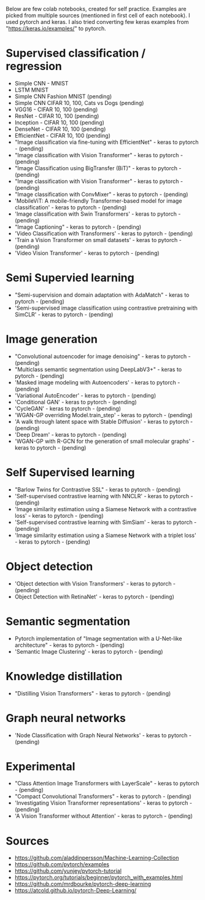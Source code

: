 Below are few colab notebooks, created for self practice. Examples are picked from multiple sources (mentioned in first cell of each notebook). I used pytorch and keras. I also tried converting few keras examples from "https://keras.io/examples/" to pytorch.

# Supervised classification / regression
* Simple CNN - MNIST 
* LSTM MNIST
* Simple CNN Fashion MNIST (pending)
* Simple CNN CIFAR 10, 100, Cats vs Dogs (pending)
* VGG16 - CIFAR 10, 100 (pending)
* ResNet - CIFAR 10, 100 (pending)
* Inception - CIFAR 10, 100 (pending)
* DenseNet - CIFAR 10, 100 (pending)
* EfficientNet - CIFAR 10, 100 (pending)
* "Image classification via fine-tuning with EfficientNet" - keras to pytorch - (pending)
* "Image classification with Vision Transformer" - keras to pytorch - (pending)
* "Image Classification using BigTransfer (BiT)" - keras to pytorch - (pending)
* "Image classification with Vision Transformer" - keras to pytorch - (pending)
* "Image classification with ConvMixer" - keras to pytorch - (pending)
* 'MobileViT: A mobile-friendly Transformer-based model for image classification' - keras to pytorch - (pending)
* 'Image classification with Swin Transformers' - keras to pytorch - (pending)
* "Image Captioning" - keras to pytorch - (pending)
* 'Video Classification with Transformers' - keras to pytorch - (pending)
* 'Train a Vision Transformer on small datasets' - keras to pytorch - (pending)
* 'Video Vision Transformer' - keras to pytorch - (pending)

# Semi Supervied learning
* "Semi-supervision and domain adaptation with AdaMatch" - keras to pytorch - (pending)
* 'Semi-supervised image classification using contrastive pretraining with SimCLR' - keras to pytorch - (pending)

# Image generation
* "Convolutional autoencoder for image denoising" - keras to pytorch - (pending)
* "Multiclass semantic segmentation using DeepLabV3+" - keras to pytorch - (pending)
* 'Masked image modeling with Autoencoders' - keras to pytorch - (pending)
* 'Variational AutoEncoder' - keras to pytorch - (pending)
* 'Conditional GAN' - keras to pytorch - (pending)
* 'CycleGAN' - keras to pytorch - (pending)
* 'WGAN-GP overriding Model.train_step' - keras to pytorch - (pending)
* 'A walk through latent space with Stable Diffusion' - keras to pytorch - (pending)
* 'Deep Dream' - keras to pytorch - (pending)
* 'WGAN-GP with R-GCN for the generation of small molecular graphs' - keras to pytorch - (pending)

# Self Supervised learning
* "Barlow Twins for Contrastive SSL" - keras to pytorch - (pending)
* 'Self-supervised contrastive learning with NNCLR' - keras to pytorch - (pending)
* 'Image similarity estimation using a Siamese Network with a contrastive loss' - keras to pytorch - (pending)
* 'Self-supervised contrastive learning with SimSiam' - keras to pytorch - (pending)
* 'Image similarity estimation using a Siamese Network with a triplet loss' - keras to pytorch - (pending)

# Object detection
* 'Object detection with Vision Transformers' - keras to pytorch - (pending)
* Object Detection with RetinaNet' - keras to pytorch - (pending)

# Semantic segmentation
* Pytorch implementation of "Image segmentation with a U-Net-like architecture" - keras to pytorch - (pending)
* 'Semantic Image Clustering' - keras to pytorch - (pending)

# Knowledge distillation
* "Distilling Vision Transformers" - keras to pytorch - (pending)

# Graph neural networks
* 'Node Classification with Graph Neural Networks' - keras to pytorch - (pending)

# Experimental
* "Class Attention Image Transformers with LayerScale" - keras to pytorch - (pending)
* "Compact Convolutional Transformers" - keras to pytorch - (pending)
* 'Investigating Vision Transformer representations' - keras to pytorch - (pending)
* 'A Vision Transformer without Attention' - keras to pytorch - (pending)

# Sources
* https://github.com/aladdinpersson/Machine-Learning-Collection
* https://github.com/pytorch/examples
* https://github.com/yunjey/pytorch-tutorial
* https://pytorch.org/tutorials/beginner/pytorch_with_examples.html
* https://github.com/mrdbourke/pytorch-deep-learning
* https://atcold.github.io/pytorch-Deep-Learning/
